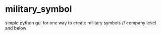 # military_symbol
simple python gui for one way to create military symbols // company level and below

